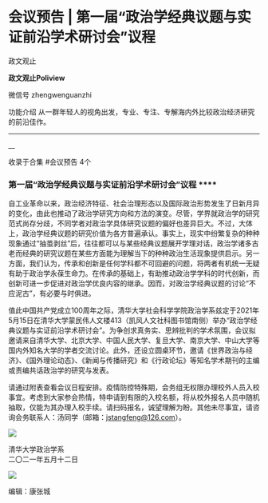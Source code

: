 

#  会议预告 | 第一届“政治学经典议题与实证前沿学术研讨会”议程

政文观止  

**政文观止Poliview** 

微信号 zhengwenguanzhi

功能介绍 从一群年轻人的视角出发，专业、专注、专解海内外比较政治经济研究的前沿佳作。

____

__

收录于合集 #会议预告 4个

  

### 第一届“政治学经典议题与实证前沿学术研讨会”议程 ****  

自工业革命以来，政治经济特征、社会治理形态以及国际政治形势发生了日新月异的变化，由此也推动了政治学研究方向和方法的演变。尽管，学界就政治学的研究范式尚存分歧，不同学者对政治学具体研究议题的偏好也差异巨大。不过，大体上，政治学经典议题的研究价值为各方普遍承认。事实上，现实中纷繁复杂的种种现象通过“抽茧剥丝”后，往往都可以与某些经典议题展开学理对话，政治学诸多古老而经典的研究议题在某些方面能为理解当下的种种政治生活现象提供启示。另一方面，我们认为，传承和创新是任何学科都不可回避的问题，将两者有机统一无疑有助于政治学永葆生命力。在传承的基础上，有助推动政治学学科的时代创新，而创新可进一步促进对政治学优良内容的继承。因而，对政治学经典议题的讨论“不应泥古”，有必要与时俱进。

  

值此中国共产党成立100周年之际，清华大学社会科学学院政治学系兹定于2021年5月15日在清华大学蒙民伟人文楼413（凯风人文社科图书馆南侧）举办“政治学经典议题与实证前沿学术研讨会”。为争创求真务实、思辨批判的学术氛围，会议拟邀请来自清华大学、北京大学、中国人民大学、复旦大学、南京大学、中山大学等国内外知名大学的学者交流讨论。此外，还设立圆桌环节，邀请《世界政治与经济》、《国外理论动态》、《新闻与传播研究》和《行政论坛》等知名学术期刊的主编或责编共话政治学的研究与发表。  

  

  

请通过附表查看会议日程安排。疫情防控特殊期，会务组无权限办理校外人员入校事宜。考虑到大家参会热情，特申请到有限的入校名额，将从校外报名人员中随机抽取，仅能为其办理入校手续。请扫码报名，诚望理解为盼。其他未尽事宜，请咨询会务联系人：汤同学（邮箱：jstangfeng@126.com）。  

  

![](images/122/2.jpeg)

  

清华大学政治学系  
二〇二一年五月十二日  
  

  

![](images/122/3.png)

编辑：康张城  

  

